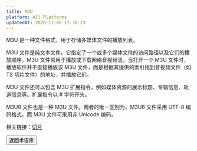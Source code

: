 ```yaml
---
title: M3U
platform: All Platforms
updatedAt: 2020-11-06 17:30:23
---
```

M3U 是一种文件格式，用于存储多媒体文件的播放列表。

M3U 文件是纯文本文件。它指定了一个或多个媒体文件的访问路径以及它们的播放顺序。M3U 文件常用于播放或下载网络音视频流。当打开一个 M3U 文件时，播放软件并不直接播放该 M3U 文件，而是根据其提供的索引找到音视频文件（如 TS 切片文件）的地址，并播放它们。

M3U 文件还可以包含 M3U 扩展指令，例如媒体资源的展示标题、专辑信息、轨道信息等。扩展指令以 # 字符开头。

M3U8 文件也是一种 M3U 文件。两者的唯一区别为，M3U8 文件采用 UTF-8 编码格式，而 M3U 文件可采用非 Unicode 编码。

<div class="alert info">相关链接：<a href="https://docs.agora.io/cn/Agora%20Platform/terms#slice">切片</a></div>

<a href="./terms"><button>返回术语库</button></a>